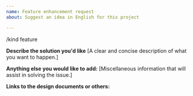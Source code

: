 ```yaml
---
name: Feature enhancement request
about: Suggest an idea in English for this project

---
```

<!--
Please submit the Pull Requests in English to ensure smooth communication and quicker review process.
-->

/kind feature

**Describe the solution you'd like**
[A clear and concise description of what you want to happen.]


**Anything else you would like to add:**
[Miscellaneous information that will assist in solving the issue.]


**Links to the design documents or others:**
